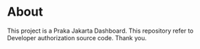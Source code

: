 # About
This project is a Praka Jakarta Dashboard. This repository refer to Developer authorization source code. Thank you.
